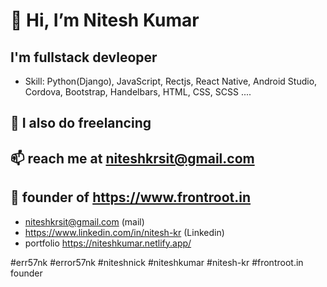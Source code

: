 # 👋 Hi, I’m Nitesh Kumar
## I'm fullstack devleoper
  - Skill: Python(Django), JavaScript, Rectjs, React Native, Android Studio, Cordova, Bootstrap, Handelbars, HTML, CSS, SCSS ....
  ## 🌱 I also do freelancing
  ## 📫 reach me at niteshkrsit@gmail.com
  ## 🌱 founder of https://www.frontroot.in
- niteshkrsit@gmail.com (mail)
- https://www.linkedin.com/in/nitesh-kr (Linkedin)
- portfolio https://niteshkumar.netlify.app/



#err57nk
#error57nk
#niteshnick
#niteshkumar
#nitesh-kr
#frontroot.in founder
<!---
Error57nk/Error57nk is a ✨ special ✨ repository because its `README.md` (this file) appears on your GitHub profile.
You can click the Preview link to take a look at your changes.
--->

